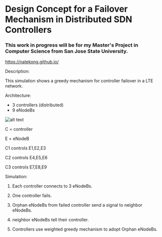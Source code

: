 # Design Concept for a Failover Mechanism in Distributed SDN Controllers

### This work in progress will be for my Master's Project in Computer Science from San Jose State University.

https://natekong.github.io/

Description:

This simulation shows a greedy mechanism for controller failover in a LTE network.

Architecture:
- 3 controllers (distributed)
- 9 eNodeBs

![alt text](https://github.com/NateKong/NateKong.github.io/blob/master/images/nate.jpg "System Architecture")
  
  C = controller
  
  E = eNodeB
  
  C1 controls E1,E2,E3
  
  C2 controls E4,E5,E6
  
  C3 controls E7,E8,E9

Simulation:

1) Each controller connects to 3 eNodeBs.

2) One controller fails.

3) Orphan eNodeBs from failed controller send a signal to neighbor eNodeBs.

4) neighbor eNodeBs tell their controller.

5) Controllers use weighted greedy mechanism to adopt Orphan eNodeBs.
